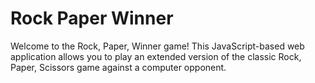 # Rock Paper Winner
Welcome to the Rock, Paper, Winner  game! This JavaScript-based web application allows you to play an extended version of the classic Rock, Paper, Scissors game against a computer opponent.


